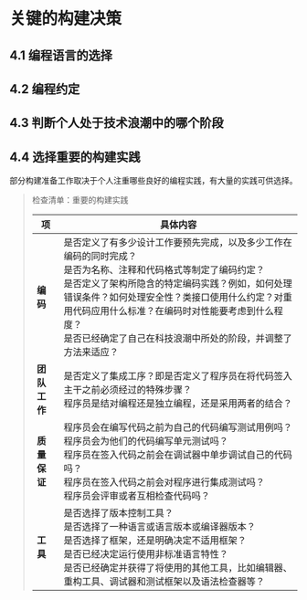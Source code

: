 # 关键的构建决策

## 4.1 编程语言的选择

## 4.2 编程约定

## 4.3 判断个人处于技术浪潮中的哪个阶段

## 4.4 选择重要的构建实践

部分构建准备工作取决于个人注重哪些良好的编程实践，有大量的实践可供选择。

> 检查清单：重要的构建实践
>
> | 项                 | 具体内容                                                                                                                                                                                                                                                                                                                                               |
> | ------------------ | ------------------------------------------------------------------------------------------------------------------------------------------------------------------------------------------------------------------------------------------------------------------------------------------------------------------------------------------------------ |
> | **编码**     | 是否定义了有多少设计工作要预先完成，以及多少工作在编码的同时完成？<br />是否为名称、注释和代码格式等制定了编码约定？<br />是否定义了架构所隐含的特定编码实践？例如，如何处理错误条件？如何处理安全性？类接口使用什么约定？对重用代码应用什么标准？在编码时对性能要考虑到什么程度？<br />是否已经确定了自己在科技浪潮中所处的阶段，并调整了方法来适应？ |
> | **团队工作** | 是否定义了集成工序？即是否定义了程序员在将代码签入主干之前必须经过的特殊步骤？<br />程序员是结对编程还是独立编程，还是采用两者的结合？                                                                                                                                                                                                                 |
> | **质量保证** | 程序员会在编写代码之前为自己的代码编写测试用例吗？<br />程序员会为他们的代码编写单元测试吗？<br />程序员在签入代码之前会在调试器中单步调试自己的代码吗？<br />程序员在签入代码之前会对程序进行集成测试吗？<br />程序员会评审或者互相检查代码吗？                                                                                                       |
> | **工具**     | 是否选择了版本控制工具？<br />是否选择了一种语言或语言版本或编译器版本？<br />是否选择了框架，还是明确决定不适用框架？<br />是否已经决定运行使用非标准语言特性？<br />是否已经确定并获得了将使用的其他工具，比如编辑器、重构工具、调试器和测试框架以及语法检查器等？                                                                                   |
